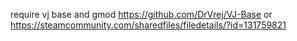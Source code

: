 require vj base and gmod
https://github.com/DrVrej/VJ-Base or https://steamcommunity.com/sharedfiles/filedetails/?id=131759821
